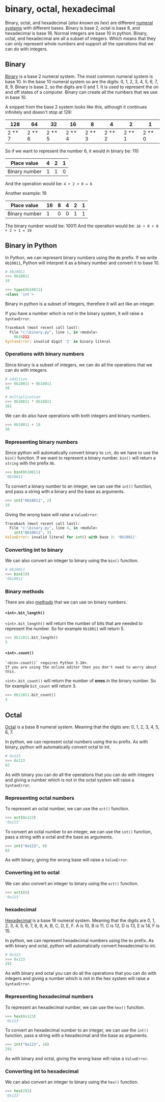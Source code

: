 # binary, octal, hexadecimal

Binary, octal, and hexadecimal (_also known as hex_) are different [numeral systems][numeral-systems] with different bases.
Binary is base 2, octal is base 8, and hexadecimal is base 16.
Normal integers are base 10 in python.
Binary, octal, and hexadecimal are all a subset of integers.
Which means that they can only represent whole numbers and support all the operations that we can do with integers.

## Binary

[Binary][binary] is a base 2 numeral system.
The most common numeral system is base 10.
In the base 10 numeral system so are the digits: 0, 1, 2, 3, 4, 5, 6, 7, 8, 9.
Binary is base 2, so the digits are 0 and 1.
It is used to represent the on and off states of a computer.
Binary can create all the numbers that we use in base 10.

A snippet from the base 2 system looks like this, although it continues infinitely and doesn't stop at 128:

| 128      | 64       | 32       | 16       | 8        | 4        | 2        | 1        |
| -------- | -------- | -------- | -------- | -------- | -------- | -------- | -------- |
| 2 \*\* 7 | 2 \*\* 6 | 2 \*\* 5 | 2 \*\* 4 | 2 \*\* 3 | 2 \*\* 2 | 2 \*\* 1 | 2 \*\* 0 |

So if we want to represent the number 6, it would in binary be: 110

| Place value   | 4   | 2   | 1   |
| ------------- | --- | --- | --- |
| Binary number | 1   | 1   | 0   |

And the operation would be: `4 + 2 + 0 = 6`

Another example: 19

| Place value   | 16  | 8   | 4   | 2   | 1   |
| ------------- | --- | --- | --- | --- | --- |
| Binary number | 1   | 0   | 0   | 1   | 1   |

The binary number would be: 10011
And the operation would be: `16 + 0 + 0 + 2 + 1 = 19`

## Binary in Python

In Python, we can represent binary numbers using the `0b` prefix.
If we write `0b10011`, Python will interpret it as a binary number and convert it to base 10.

```python
# 0b10011
>>> 0b10011
19

>>> type(0b10011)
<class 'int'>
```

Binary in python is a subset of integers, therefore it will act like an integer.

If you have a number which is not in the binary system, it will raise a `SyntaxError`.

```python
Traceback (most recent call last):
  File "c:\binary.py", line 1, in <module>
    0b10211
SyntaxError: invalid digit '2' in binary literal
```

### Operations with binary numbers

Since binary is a subset of integers, we can do all the operations that we can do with integers.

```python
# addition
>>> 0b10011 + 0b10011
38

# multiplication
>>> 0b10011 * 0b10011
361
```

We can do also have operations with both integers and binary numbers.

```python
>>> 0b10011 + 19
38
```

### Representing binary numbers

Since python will automatically convert binary to `int`, do we have to use the `bin()` function.
If we want to represent a binary number.
`bin()` will return a `string` with the prefix `0b`.

```python
>>> bin(0b10011)
'0b10011'
```

To convert a binary number to an integer, we can use the `int()` function, and pass a string with a binary and the base as arguments.

```python
>>> int("0b10011", 2)
19
```

Giving the wrong base will raise a `ValueError`:

```python
Traceback (most recent call last):
  File "c:\binary.py", line 4, in <module>
    int("0b10011", 3)
ValueError: invalid literal for int() with base 3: '0b10011'
```

### Converting int to binary

We can also convert an integer to binary using the `bin()` function.

```python
# 0b10011
>>> bin(19)
'0b10011'
```

### Binary methods

There are also [methods][numeral-systems] that we can use on binary numbers.

#### `<int>.bit_length()`

`<int>.bit_length()` will return the number of bits that are needed to represent the number.
So for example `0b10011` will return 5.

```python
>>> 0b11011.bit_length()
5
```

#### `<int>.count()`

```exercism/note
`<bin>.count()` requires Python 3.10+.
If you are using the online editor then you don't need to worry about this.
```

`<int>.bit_count()` will return the number of **ones** in the binary number.
So for example `bit_count` will return 3.

```python
>>> 0b11011.bit_count()
4
```

## Octal

[Octal][octal] is a base 8 numeral system.
Meaning that the digits are: 0, 1, 2, 3, 4, 5, 6, 7.

In python, we can represent octal numbers using the `0o` prefix.
As with binary, python will automatically convert octal to int.

```python
# 0o123
>>> 0o123
83
```

As with binary you can do all the operations that you can do with integers and giving a number which is not in the octal system will raise a `SyntaxError`.

### Representing octal numbers

To represent an octal number, we can use the `oct()` function.

```python
>>> oct(0o123)
'0o123'
```

To convert an octal number to an integer, we can use the `int()` function, pass a string with a octal and the base as arguments.

```python
>>> int("0o123", 8)
83
```

As with binary, giving the wrong base will raise a `ValueError`.

### Converting int to octal

We can also convert an integer to binary using the `oct()` function.

```python
>>> oct(83)
'0o123'
```

### hexadecimal

[Hexadecimal][hexadecimal] is a base 16 numeral system.
Meaning that the digits are 0, 1, 2, 3, 4, 5, 6, 7, 8, 9, A, B, C, D, E, F.
A is 10, B is 11, C is 12, D is 13, E is 14, F is 15.

In python, we can represent hexadecimal numbers using the `0x` prefix.
As with binary and octal, python will automatically convert hexadecimal to int.

```python
# 0o123
>>> 0x123
291
```

As with binary and octal you can do all the operations that you can do with integers and giving a number which is not in the hex system will raise a `SyntaxError`.

### Representing hexadecimal numbers

To represent an hexadecimal number, we can use the `hex()` function.

```python
>>> hex(0x123)
'0x123'
```

To convert an hexadecimal number to an integer, we can use the `int()` function, pass a string with a hexadecimal and the base as arguments.

```python
>>> int("0x123", 16)
291
```

As with binary and octal, giving the wrong base will raise a `ValueError`.

### Converting int to hexadecimal

We can also convert an integer to binary using the `hex()` function.

```python
>>> hex(291)
'0x123'
```

[binary]: https://en.wikipedia.org/wiki/Binary_number
[hexadecimal]: https://en.wikipedia.org/wiki/Hexadecimal
[methods-int]: https://docs.python.org/3/library/stdtypes.html#additional-methods-on-integer-types
[numeral-systems]: https://en.wikipedia.org/wiki/Numeral_system
[octal]: https://en.wikipedia.org/wiki/Octal
